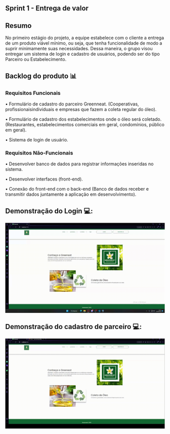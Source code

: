 ## Sprint 1 - Entrega de valor

## Resumo

<p> No primeiro estágio do projeto, a equipe estabelece com o cliente a entrega de um produto viável mínimo, ou seja, que tenha funcionalidade de modo a suprir minimamente suas necessidades. Dessa maneira, o grupo visou entregar um sistema de login e cadastro de usuários, podendo ser do tipo Parceiro ou Estabelecimento.</p>

## Backlog do produto 📊
### Requisitos Funcionais
<p> • Formulário de cadastro do parceiro Greenneat. (Cooperativas, profissionaisindividuais e empresas que fazem a coleta regular do óleo). </p>
<p> • Formulário de cadastro dos estabelecimentos onde o óleo será coletado.(Restaurantes, estabelecimentos comerciais em geral, condomínios, público em geral). </p>
<p> • Sistema de login de usuário. </p>

### Requisitos Não-Funcionais
<p> • Desenvolver banco de dados para registrar informações inseridas no sistema. </p>
<p> • Desenvolver interfaces (front-end). </p>
<p> • Conexão do front-end com o back-end (Banco de dados receber e transmitir dados juntamente a aplicação em desenvolvimento). </p>

## Demonstração do Login 💻:

<img align="center" src="Gifs/LoginGIF.gif"/>

## Demonstração do cadastro de parceiro 💻:

<img align="center" src="Gifs/Registro-parceiroGIF.gif"/>

